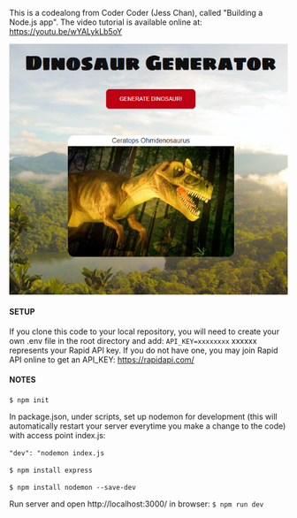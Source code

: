 This is a codealong from Coder Coder (Jess Chan), called "Building a Node.js app". The video tutorial is available online at: https://youtu.be/wYALykLb5oY

![App screenshot](public/dinogen.PNG)

#### SETUP

If you clone this code to your local repository, you will need to create your own .env file in the root directory and add:
`API_KEY=xxxxxxxx`
xxxxxx represents your Rapid API key. If you do not have one, you may join Rapid API online to get an API_KEY: https://rapidapi.com/

#### NOTES
`$ npm init`

In package.json, under scripts, set up nodemon for development (this will automatically restart your server everytime you make a change to the code) with access point index.js:

`"dev": "nodemon index.js`

`$ npm install express`

`$ npm install nodemon --save-dev`

Run server and open http://localhost:3000/ in browser:
`$ npm run dev`